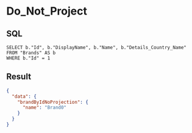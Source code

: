 # Do_Not_Project

## SQL

```text
SELECT b."Id", b."DisplayName", b."Name", b."Details_Country_Name"
FROM "Brands" AS b
WHERE b."Id" = 1
```

## Result

```json
{
  "data": {
    "brandByIdNoProjection": {
      "name": "Brand0"
    }
  }
}
```

